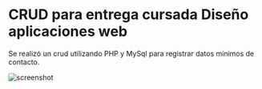# CRUD para entrega cursada Diseño aplicaciones web

Se realizó un crud utilizando PHP y MySql para registrar datos mínimos de contacto.

![screenshot](https://imgur.com/t9SQ2m7)
